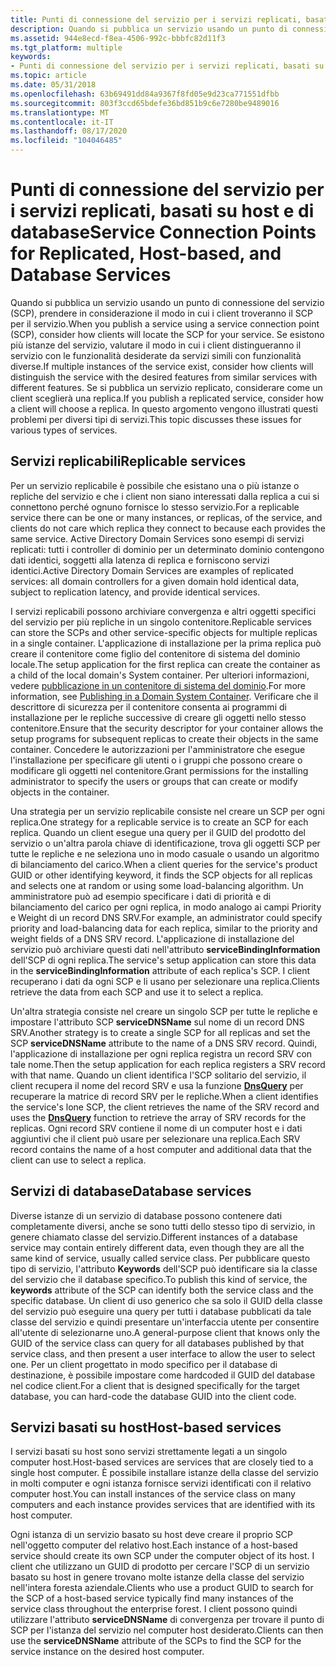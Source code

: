 ```yaml
---
title: Punti di connessione del servizio per i servizi replicati, basati su host e di database
description: Quando si pubblica un servizio usando un punto di connessione del servizio (SCP), prendere in considerazione il modo in cui i client troveranno il SCP per il servizio.
ms.assetid: 944e8ecd-f8ea-4506-992c-bbbfc82d11f3
ms.tgt_platform: multiple
keywords:
- Punti di connessione del servizio per i servizi replicati, basati su host e database di Active Directory
ms.topic: article
ms.date: 05/31/2018
ms.openlocfilehash: 63b69491dd84a9367f8fd05e9d23ca771551dfbb
ms.sourcegitcommit: 803f3ccd65bdefe36bd851b9c6e7280be9489016
ms.translationtype: MT
ms.contentlocale: it-IT
ms.lasthandoff: 08/17/2020
ms.locfileid: "104046485"
---
```

# <a name="service-connection-points-for-replicated-host-based-and-database-services"></a><span data-ttu-id="7706e-104">Punti di connessione del servizio per i servizi replicati, basati su host e di database</span><span class="sxs-lookup"><span data-stu-id="7706e-104">Service Connection Points for Replicated, Host-based, and Database Services</span></span>

<span data-ttu-id="7706e-105">Quando si pubblica un servizio usando un punto di connessione del servizio (SCP), prendere in considerazione il modo in cui i client troveranno il SCP per il servizio.</span><span class="sxs-lookup"><span data-stu-id="7706e-105">When you publish a service using a service connection point (SCP), consider how clients will locate the SCP for your service.</span></span> <span data-ttu-id="7706e-106">Se esistono più istanze del servizio, valutare il modo in cui i client distingueranno il servizio con le funzionalità desiderate da servizi simili con funzionalità diverse.</span><span class="sxs-lookup"><span data-stu-id="7706e-106">If multiple instances of the service exist, consider how clients will distinguish the service with the desired features from similar services with different features.</span></span> <span data-ttu-id="7706e-107">Se si pubblica un servizio replicato, considerare come un client sceglierà una replica.</span><span class="sxs-lookup"><span data-stu-id="7706e-107">If you publish a replicated service, consider how a client will choose a replica.</span></span> <span data-ttu-id="7706e-108">In questo argomento vengono illustrati questi problemi per diversi tipi di servizi.</span><span class="sxs-lookup"><span data-stu-id="7706e-108">This topic discusses these issues for various types of services.</span></span>

## <a name="replicable-services"></a><span data-ttu-id="7706e-109">Servizi replicabili</span><span class="sxs-lookup"><span data-stu-id="7706e-109">Replicable services</span></span>

<span data-ttu-id="7706e-110">Per un servizio replicabile è possibile che esistano una o più istanze o repliche del servizio e che i client non siano interessati dalla replica a cui si connettono perché ognuno fornisce lo stesso servizio.</span><span class="sxs-lookup"><span data-stu-id="7706e-110">For a replicable service there can be one or many instances, or replicas, of the service, and clients do not care which replica they connect to because each provides the same service.</span></span> <span data-ttu-id="7706e-111">Active Directory Domain Services sono esempi di servizi replicati: tutti i controller di dominio per un determinato dominio contengono dati identici, soggetti alla latenza di replica e forniscono servizi identici.</span><span class="sxs-lookup"><span data-stu-id="7706e-111">Active Directory Domain Services are examples of replicated services: all domain controllers for a given domain hold identical data, subject to replication latency, and provide identical services.</span></span>

<span data-ttu-id="7706e-112">I servizi replicabili possono archiviare convergenza e altri oggetti specifici del servizio per più repliche in un singolo contenitore.</span><span class="sxs-lookup"><span data-stu-id="7706e-112">Replicable services can store the SCPs and other service-specific objects for multiple replicas in a single container.</span></span> <span data-ttu-id="7706e-113">L'applicazione di installazione per la prima replica può creare il contenitore come figlio del contenitore di sistema del dominio locale.</span><span class="sxs-lookup"><span data-stu-id="7706e-113">The setup application for the first replica can create the container as a child of the local domain's System container.</span></span> <span data-ttu-id="7706e-114">Per ulteriori informazioni, vedere [pubblicazione in un contenitore di sistema del dominio](publishing-in-a-domain-system-container.md).</span><span class="sxs-lookup"><span data-stu-id="7706e-114">For more information, see [Publishing in a Domain System Container](publishing-in-a-domain-system-container.md).</span></span> <span data-ttu-id="7706e-115">Verificare che il descrittore di sicurezza per il contenitore consenta ai programmi di installazione per le repliche successive di creare gli oggetti nello stesso contenitore.</span><span class="sxs-lookup"><span data-stu-id="7706e-115">Ensure that the security descriptor for your container allows the setup programs for subsequent replicas to create their objects in the same container.</span></span> <span data-ttu-id="7706e-116">Concedere le autorizzazioni per l'amministratore che esegue l'installazione per specificare gli utenti o i gruppi che possono creare o modificare gli oggetti nel contenitore.</span><span class="sxs-lookup"><span data-stu-id="7706e-116">Grant permissions for the installing administrator to specify the users or groups that can create or modify objects in the container.</span></span>

<span data-ttu-id="7706e-117">Una strategia per un servizio replicabile consiste nel creare un SCP per ogni replica.</span><span class="sxs-lookup"><span data-stu-id="7706e-117">One strategy for a replicable service is to create an SCP for each replica.</span></span> <span data-ttu-id="7706e-118">Quando un client esegue una query per il GUID del prodotto del servizio o un'altra parola chiave di identificazione, trova gli oggetti SCP per tutte le repliche e ne seleziona uno in modo casuale o usando un algoritmo di bilanciamento del carico.</span><span class="sxs-lookup"><span data-stu-id="7706e-118">When a client queries for the service's product GUID or other identifying keyword, it finds the SCP objects for all replicas and selects one at random or using some load-balancing algorithm.</span></span> <span data-ttu-id="7706e-119">Un amministratore può ad esempio specificare i dati di priorità e di bilanciamento del carico per ogni replica, in modo analogo ai campi Priority e Weight di un record DNS SRV.</span><span class="sxs-lookup"><span data-stu-id="7706e-119">For example, an administrator could specify priority and load-balancing data for each replica, similar to the priority and weight fields of a DNS SRV record.</span></span> <span data-ttu-id="7706e-120">L'applicazione di installazione del servizio può archiviare questi dati nell'attributo **serviceBindingInformation** dell'SCP di ogni replica.</span><span class="sxs-lookup"><span data-stu-id="7706e-120">The service's setup application can store this data in the **serviceBindingInformation** attribute of each replica's SCP.</span></span> <span data-ttu-id="7706e-121">I client recuperano i dati da ogni SCP e li usano per selezionare una replica.</span><span class="sxs-lookup"><span data-stu-id="7706e-121">Clients retrieve the data from each SCP and use it to select a replica.</span></span>

<span data-ttu-id="7706e-122">Un'altra strategia consiste nel creare un singolo SCP per tutte le repliche e impostare l'attributo SCP **serviceDNSName** sul nome di un record DNS SRV.</span><span class="sxs-lookup"><span data-stu-id="7706e-122">Another strategy is to create a single SCP for all replicas and set the SCP **serviceDNSName** attribute to the name of a DNS SRV record.</span></span> <span data-ttu-id="7706e-123">Quindi, l'applicazione di installazione per ogni replica registra un record SRV con tale nome.</span><span class="sxs-lookup"><span data-stu-id="7706e-123">Then the setup application for each replica registers a SRV record with that name.</span></span> <span data-ttu-id="7706e-124">Quando un client identifica l'SCP solitario del servizio, il client recupera il nome del record SRV e usa la funzione [**DnsQuery**](/windows/desktop/api/windns/nf-windns-dnsquery_a) per recuperare la matrice di record SRV per le repliche.</span><span class="sxs-lookup"><span data-stu-id="7706e-124">When a client identifies the service's lone SCP, the client retrieves the name of the SRV record and uses the [**DnsQuery**](/windows/desktop/api/windns/nf-windns-dnsquery_a) function to retrieve the array of SRV records for the replicas.</span></span> <span data-ttu-id="7706e-125">Ogni record SRV contiene il nome di un computer host e i dati aggiuntivi che il client può usare per selezionare una replica.</span><span class="sxs-lookup"><span data-stu-id="7706e-125">Each SRV record contains the name of a host computer and additional data that the client can use to select a replica.</span></span>

## <a name="database-services"></a><span data-ttu-id="7706e-126">Servizi di database</span><span class="sxs-lookup"><span data-stu-id="7706e-126">Database services</span></span>

<span data-ttu-id="7706e-127">Diverse istanze di un servizio di database possono contenere dati completamente diversi, anche se sono tutti dello stesso tipo di servizio, in genere chiamato classe del servizio.</span><span class="sxs-lookup"><span data-stu-id="7706e-127">Different instances of a database service may contain entirely different data, even though they are all the same kind of service, usually called service class.</span></span> <span data-ttu-id="7706e-128">Per pubblicare questo tipo di servizio, l'attributo **Keywords** dell'SCP può identificare sia la classe del servizio che il database specifico.</span><span class="sxs-lookup"><span data-stu-id="7706e-128">To publish this kind of service, the **keywords** attribute of the SCP can identify both the service class and the specific database.</span></span> <span data-ttu-id="7706e-129">Un client di uso generico che sa solo il GUID della classe del servizio può eseguire una query per tutti i database pubblicati da tale classe del servizio e quindi presentare un'interfaccia utente per consentire all'utente di selezionarne uno.</span><span class="sxs-lookup"><span data-stu-id="7706e-129">A general-purpose client that knows only the GUID of the service class can query for all databases published by that service class, and then present a user interface to allow the user to select one.</span></span> <span data-ttu-id="7706e-130">Per un client progettato in modo specifico per il database di destinazione, è possibile impostare come hardcoded il GUID del database nel codice client.</span><span class="sxs-lookup"><span data-stu-id="7706e-130">For a client that is designed specifically for the target database, you can hard-code the database GUID into the client code.</span></span>

## <a name="host-based-services"></a><span data-ttu-id="7706e-131">Servizi basati su host</span><span class="sxs-lookup"><span data-stu-id="7706e-131">Host-based services</span></span>

<span data-ttu-id="7706e-132">I servizi basati su host sono servizi strettamente legati a un singolo computer host.</span><span class="sxs-lookup"><span data-stu-id="7706e-132">Host-based services are services that are closely tied to a single host computer.</span></span> <span data-ttu-id="7706e-133">È possibile installare istanze della classe del servizio in molti computer e ogni istanza fornisce servizi identificati con il relativo computer host.</span><span class="sxs-lookup"><span data-stu-id="7706e-133">You can install instances of the service class on many computers and each instance provides services that are identified with its host computer.</span></span>

<span data-ttu-id="7706e-134">Ogni istanza di un servizio basato su host deve creare il proprio SCP nell'oggetto computer del relativo host.</span><span class="sxs-lookup"><span data-stu-id="7706e-134">Each instance of a host-based service should create its own SCP under the computer object of its host.</span></span> <span data-ttu-id="7706e-135">I client che utilizzano un GUID di prodotto per cercare l'SCP di un servizio basato su host in genere trovano molte istanze della classe del servizio nell'intera foresta aziendale.</span><span class="sxs-lookup"><span data-stu-id="7706e-135">Clients who use a product GUID to search for the SCP of a host-based service typically find many instances of the service class throughout the enterprise forest.</span></span> <span data-ttu-id="7706e-136">I client possono quindi utilizzare l'attributo **serviceDNSName** di convergenza per trovare il punto di SCP per l'istanza del servizio nel computer host desiderato.</span><span class="sxs-lookup"><span data-stu-id="7706e-136">Clients can then use the **serviceDNSName** attribute of the SCPs to find the SCP for the service instance on the desired host computer.</span></span>

 

 